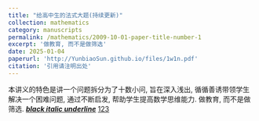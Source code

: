 ```yaml
---
title: "给高中生的法式大题(持续更新)"
collection: mathematics
category: manuscripts
permalink: /mathematics/2009-10-01-paper-title-number-1
excerpt: '做教育, 而不是做筛选'
date: 2025-01-04
paperurl: 'http://YunbiaoSun.github.io/files/1w1n.pdf'
citation: '引用请注明出处'
---
```


本讲义的特色是讲一个问题拆分为了十数小问, 旨在深入浅出, 循循善诱带领学生解决一个困难问题, 通过不断启发, 帮助学生提高数学思维能力. 做教育, 而不是做筛选.
<a ref="https://YunbiaoSun.github.io/files/1w1n.pdf"><u><i><b>black italic underline</b></i></u></a>
[123](https://YunbiaoSun.github.io/files/1w1n.pdf)
